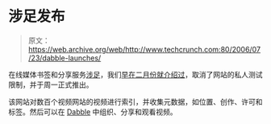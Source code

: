# 涉足发布

> 原文：<https://web.archive.org/web/http://www.techcrunch.com:80/2006/07/23/dabble-launches/>

 [](https://web.archive.org/web/20201204211635/http://www.dabble.com/) 在线媒体书签和分享服务[涉足](https://web.archive.org/web/20201204211635/http://www.dabble.com/)，我们[早在二月份就介绍过](https://web.archive.org/web/20201204211635/http://www.beta.techcrunch.com/2006/02/12/dabble-media-bookmarking-sweetness/)，取消了网站的私人测试限制，并于周一正式推出。

该网站对数百个视频网站的视频进行索引，并收集元数据，如位置、创作、许可和标签。然后可以在 [Dabble](https://web.archive.org/web/20201204211635/https://crunchbase.com/organization/dabble) 中组织、分享和观看视频。